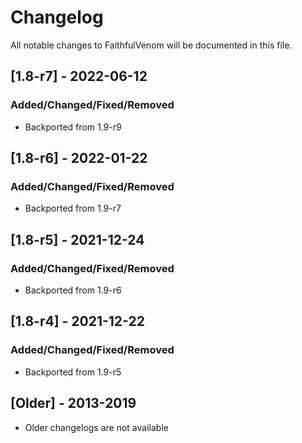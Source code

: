 # Changelog
All notable changes to FaithfulVenom will be documented in this file.

## [1.8-r7] - 2022-06-12
### Added/Changed/Fixed/Removed
- Backported from 1.9-r9

## [1.8-r6] - 2022-01-22
### Added/Changed/Fixed/Removed
- Backported from 1.9-r7

## [1.8-r5] - 2021-12-24
### Added/Changed/Fixed/Removed
- Backported from 1.9-r6

## [1.8-r4] - 2021-12-22
### Added/Changed/Fixed/Removed
- Backported from 1.9-r5

## [Older] - 2013-2019
- Older changelogs are not available
